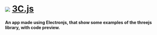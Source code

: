 # ![](src) [3C.js](https://github.com/Fell-gb/3C.js)
#### An app made using Electronjs, that show some examples of the threejs library, with code preview. 
